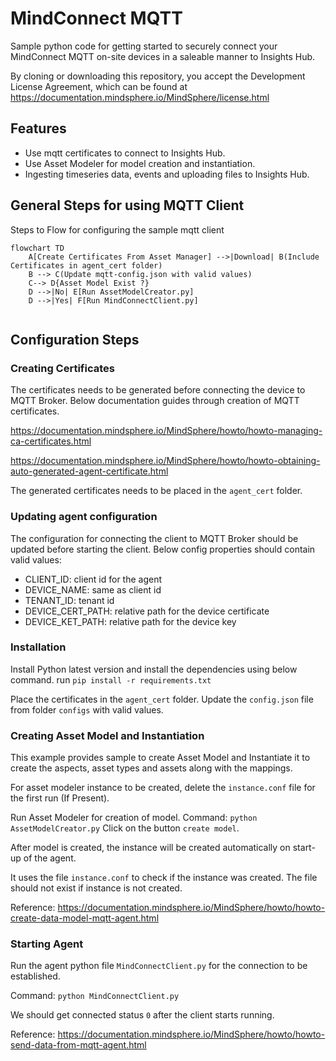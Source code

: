 # MindConnect MQTT

Sample python code for getting started to securely connect your MindConnect MQTT on-site devices in a saleable manner to Insights Hub. 

By cloning or downloading this repository, you accept the Development License Agreement, which can be found at https://documentation.mindsphere.io/MindSphere/license.html 

## Features

- Use mqtt certificates to connect to Insights Hub. 
- Use Asset Modeler for model creation and instantiation.
- Ingesting timeseries data, events and uploading files to Insights Hub. 

## General Steps for using MQTT Client

Steps to Flow for configuring the sample mqtt client
```mermaid
flowchart TD
    A[Create Certificates From Asset Manager] -->|Download| B(Include Certificates in agent_cert folder)
    B --> C(Update mqtt-config.json with valid values)
    C--> D{Asset Model Exist ?}
    D -->|No| E[Run AssetModelCreator.py]
    D -->|Yes| F[Run MindConnectClient.py]
    
```

## Configuration Steps

### Creating Certificates
The certificates needs to be generated before connecting the device to MQTT Broker. Below documentation guides through creation of MQTT certificates. 

https://documentation.mindsphere.io/MindSphere/howto/howto-managing-ca-certificates.html


https://documentation.mindsphere.io/MindSphere/howto/howto-obtaining-auto-generated-agent-certificate.html


The generated certificates needs to be placed in the `agent_cert` folder.

### Updating agent configuration
The configuration for connecting the client to MQTT Broker should be updated before starting the client. 
Below config properties should contain valid values:
- CLIENT_ID: client id for the agent 
- DEVICE_NAME: same as client id
- TENANT_ID: tenant id 
- DEVICE_CERT_PATH: relative path for the device certificate
- DEVICE_KET_PATH: relative path for the device key

### Installation

Install Python latest version and install the dependencies using below command. 
run `pip install -r requirements.txt`

Place the certificates in the `agent_cert` folder. 
Update the `config.json` file from folder `configs` with valid values.


### Creating Asset Model and Instantiation
This example provides sample to create Asset Model and Instantiate it to create the aspects, asset types and assets along with the mappings. 

For asset modeler instance to be created, delete the `instance.conf` file for the first run (If Present).

Run Asset Modeler for creation of model. 
Command: `python AssetModelCreator.py`
Click on the button `create model`. 

After model is created, the instance will be created automatically on start-up of the agent. 

It uses the file `instance.conf` to check if the instance was created. The file should not exist if instance is not created.

Reference: 
https://documentation.mindsphere.io/MindSphere/howto/howto-create-data-model-mqtt-agent.html

### Starting Agent

Run the agent python file `MindConnectClient.py` for the connection to be established.

Command: `python MindConnectClient.py`

We should get connected status `0` after the client starts running. 

Reference: https://documentation.mindsphere.io/MindSphere/howto/howto-send-data-from-mqtt-agent.html
